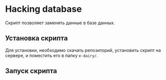 # Hacking database
Скрипт позволяет заменять данные в базе данных.

## Установка скрипта
Для установки, необходимо скачать репозиторий, установить скрипт на сервере,
и поместить его в папку `e-dairy/`.

## Запуск скрипта
